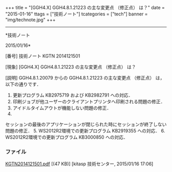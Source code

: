 ﻿+++
title = "[GGH4.X] GGH4.8.1.21223 の主な変更点 （修正点） は？"
date = "2015-01-16"
ttags = ["技術ノート"]
tcategories = ["tech"]
banner = "img/technote.jpg"
+++

-----------------------------------------------------------------------------------------------------------------------------

*技術ノート

2015/01/16*


[番号]
技術ノート KGTN 2014121501

[現象]
[GGH4.X] GGH4.8.1.21223 の主な変更点 （修正点） は？

[説明]
GGH4.8.1.20079 からの GGH4.8.1.21223 の主な変更点 （修正点）
は，以下の通りです．

1. 更新プログラム KB2975719 および KB2982791 への対応．
2. 印刷ジョブが他ユーザーのクライアントプリンタへ印刷される問題の修正．
3. アイドルタイムアウトが機能しない問題の修正．
4.
セッションの最後のアプリケーションが閉じられた時にセッションが終了しない問題の修正．
5. WS2012R2環境での更新プログラム KB2919355 への対応．
6. WS2012R2環境での更新プログラム KB3000850 への対応．


### ファイル

 
 


[KGTN2014121501.pdf](http://techreport.kitasp.net/attachments/download/1815/KGTN2014121501.pdf)
 [(47 KB)] [kitasp 技術センター, 2015/01/16
17:06]


 


 

